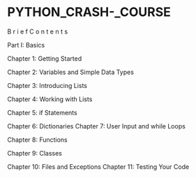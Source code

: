 # PYTHON_CRASH-_COURSE

B r i e f C o n t e n t s

Part I: Basics

Chapter 1: Getting Started

Chapter 2: Variables and Simple Data Types

Chapter 3: Introducing Lists

Chapter 4: Working with Lists

Chapter 5: if Statements

Chapter 6: Dictionaries Chapter 7: User Input and while Loops

Chapter 8: Functions

Chapter 9: Classes

Chapter 10: Files and Exceptions Chapter 11: Testing Your Code
